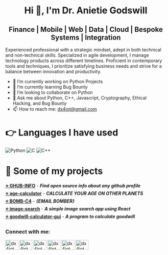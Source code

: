 <h1 align="center"><b>Hi 👋, I'm Dr. Anietie Godswill</b></h1>
<h2 align="center">Finance | Mobile | Web | Data | Cloud | Bespoke Systems | Integration </h2>

Experienced professional with a strategic mindset, adept in both technical and non-technical skills. Specialized in agile development, I manage technology products across different timelines. Proficient in contemporary tools and techniques, I prioritize satisfying business needs and strive for a balance between innovation and productivity.

- 🔭 I’m currently working on Python Projects
- 🌱 I’m currently learning Bug Bounty
- 👯 I’m looking to collaborate on Python
- 💬 Ask me about Python, C++, Javascript, Cryptography, Ethical Hacking, and Bug Bounty
- 📫 How to reach me: dx4iot@gmail.com

# 👉 Languages I have used

![Python](https://img.shields.io/badge/-Python-000000?style=flat&logo=python)
![C](https://img.shields.io/badge/-C-000000?style=flat&logo=C)
![C++](https://img.shields.io/badge/-C++-000000?style=flat&logo=C%2B%2B&logoColor=00599C)


# 📒 Some of my projects 
[**⭐ GHUB-INFO**](https://github.com/dx4iot/GHUB-INFO) - ***Find open source info about any github profile***<br>
[**⭐ age-calculator**](https://github.com/dx4iot/age-calculator) - ***CALCULATE YOUR AGE ON OTHER PLANETS***<br>
[**⭐ BOMB-C4**](https://github.com/dx4iot/BOMB-C4) - ***{EMAIL BOMBER}***<br>
[**⭐ image-search**](https://github.com/dx4iot/image-search) - ***A simple image search app using React***<br>
[**⭐ goodwill-calculator-gui**](https://github.com/dx4iot/goodwill-calculator-gui) -  ***A program to calculate goodwill***<br> 

<h3 align="left">Connect with me:</h3>
<p align="left">
<a href="https://dev.to/dx4iot" target="blank"><img align="center" src="https://raw.githubusercontent.com/rahuldkjain/github-profile-readme-generator/master/src/images/icons/Social/devto.svg" alt="dx4iot" height="30" width="40" /></a>
<a href="https://twitter.com/dx4iot" target="blank"><img align="center" src="https://raw.githubusercontent.com/rahuldkjain/github-profile-readme-generator/master/src/images/icons/Social/twitter.svg" alt="dx4iot" height="30" width="40" /></a>
<a href="https://linkedin.com/in/dx4iot" target="blank"><img align="center" src="https://raw.githubusercontent.com/rahuldkjain/github-profile-readme-generator/master/src/images/icons/Social/linked-in-alt.svg" alt="dx4iot" height="30" width="40" /></a>
<a href="https://instagram.com/dx4iot" target="blank"><img align="center" src="https://raw.githubusercontent.com/rahuldkjain/github-profile-readme-generator/master/src/images/icons/Social/instagram.svg" alt="dx4iot" height="30" width="40" /></a>
<a href="https://hashnode.com/dx4iot" target="blank"><img align="center" src="https://raw.githubusercontent.com/rahuldkjain/github-profile-readme-generator/master/src/images/icons/Social/hashnode.svg" alt="dx4iot" height="30" width="40" /></a>
<a href="https://medium.com/dx4iot" target="blank"><img align="center" src="https://raw.githubusercontent.com/rahuldkjain/github-profile-readme-generator/master/src/images/icons/Social/medium.svg" alt="dx4iot" height="30" width="40" /></a>
</p>
